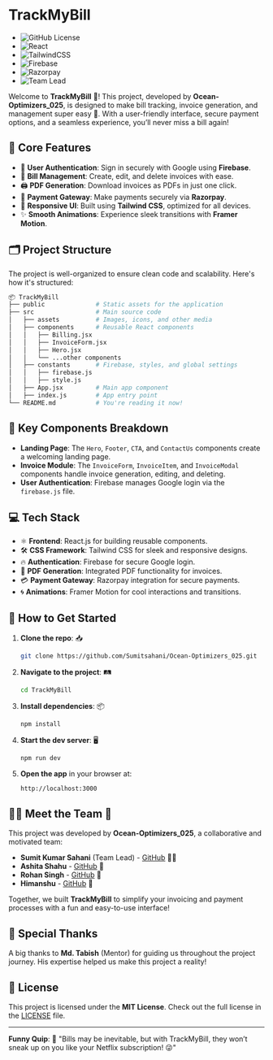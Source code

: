 # **TrackMyBill**

* ![GitHub License](https://img.shields.io/github/license/Sumitsahani/Ocean-Optimizers_025)
* ![React](https://img.shields.io/badge/React-18.2.0-61DAFB?logo=react&logoColor=white)  
* ![TailwindCSS](https://img.shields.io/badge/TailwindCSS-3.0.24-06B6D4?logo=tailwindcss&logoColor=white) 
* ![Firebase](https://img.shields.io/badge/Firebase-9.6.10-FFCA28?logo=firebase&logoColor=white) 
* ![Razorpay](https://img.shields.io/badge/Payment%20Gateway-Razorpay-0071C5?logo=razorpay&logoColor=white) 
* ![Team Lead](https://img.shields.io/badge/Team%20Lead-Sumit%20Kumar%20Sahani-brightgreen)

Welcome to **TrackMyBill** 🚀! This project, developed by **Ocean-Optimizers_025**, is designed to make bill tracking, invoice generation, and management super easy 💼. With a user-friendly interface, secure payment options, and a seamless experience, you’ll never miss a bill again!

## 🎯 **Core Features**

- 🔐 **User Authentication**: Sign in securely with Google using **Firebase**.
- 📝 **Bill Management**: Create, edit, and delete invoices with ease.
- 🖨️ **PDF Generation**: Download invoices as PDFs in just one click.
- 💸 **Payment Gateway**: Make payments securely via **Razorpay**.
- 📱 **Responsive UI**: Built using **Tailwind CSS**, optimized for all devices.
- ✨ **Smooth Animations**: Experience sleek transitions with **Framer Motion**.

## 🗂️ **Project Structure**

The project is well-organized to ensure clean code and scalability. Here's how it's structured:

```bash
📦 TrackMyBill
├── public              # Static assets for the application
├── src                 # Main source code
│   ├── assets          # Images, icons, and other media
│   ├── components      # Reusable React components
│   │   ├── Billing.jsx
│   │   ├── InvoiceForm.jsx
│   │   ├── Hero.jsx
│   │   └── ...other components
│   ├── constants       # Firebase, styles, and global settings
│   │   ├── firebase.js
│   │   ├── style.js
│   ├── App.jsx         # Main app component
│   ├── index.js        # App entry point
└── README.md           # You're reading it now!
```

## 🎨 **Key Components Breakdown**

- **Landing Page**: The `Hero`, `Footer`, `CTA`, and `ContactUs` components create a welcoming landing page.
- **Invoice Module**: The `InvoiceForm`, `InvoiceItem`, and `InvoiceModal` components handle invoice generation, editing, and deleting.
- **User Authentication**: Firebase manages Google login via the `firebase.js` file.

## 💻 **Tech Stack**

- ⚛️ **Frontend**: React.js for building reusable components.
- 🛠️ **CSS Framework**: Tailwind CSS for sleek and responsive designs.
- 🔥 **Authentication**: Firebase for secure Google login.
- 📄 **PDF Generation**: Integrated PDF functionality for invoices.
- 💳 **Payment Gateway**: Razorpay integration for secure payments.
- 🌀 **Animations**: Framer Motion for cool interactions and transitions.

## 🚀 **How to Get Started**

1. **Clone the repo**: 📥
   ```bash
   git clone https://github.com/Sumitsahani/Ocean-Optimizers_025.git
   ```
2. **Navigate to the project**: 🛤️
   ```bash
   cd TrackMyBill
   ```
3. **Install dependencies**: 📦
   ```bash
   npm install
   ```
4. **Start the dev server**: 🖥️
   ```bash
   npm run dev
   ```
5. **Open the app** in your browser at:
   ```bash
   http://localhost:3000
   ```

## 👨‍💻 **Meet the Team** 🌟

This project was developed by **Ocean-Optimizers_025**, a collaborative and motivated team:

- **Sumit Kumar Sahani** (Team Lead) - [GitHub](https://github.com/Sumitsahani) 🧑‍💻
- **Ashita Shahu** - [GitHub](https://github.com/AshitaShahu) 🌟
- **Rohan Singh** - [GitHub](https://github.com/RohanSingh) 🎨
- **Himanshu** - [GitHub](https://github.com/Himanshu) 🔧

Together, we built **TrackMyBill** to simplify your invoicing and payment processes with a fun and easy-to-use interface!

## 🙌 **Special Thanks**

A big thanks to **Md. Tabish** (Mentor) for guiding us throughout the project journey. His expertise helped us make this project a reality!

## 🔖 **License**

This project is licensed under the **MIT License**. Check out the full license in the [LICENSE](https://github.com/Sumitsahani/Ocean-Optimizers_025/blob/main/LICENSE) file.

---
**Funny Quip**: 💭 "Bills may be inevitable, but with TrackMyBill, they won’t sneak up on you like your Netflix subscription! 😜"
